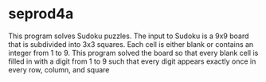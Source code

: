 # seprod4a

This program solves Sudoku puzzles. The input to Sudoku is a 9x9 board that is subdivided
into 3x3 squares. Each cell is either blank or contains an integer from 1 to 9.
This program solved the board so that every blank cell is filled in with a digit from 1 to 9 such
that every digit appears exactly once in every row, column, and square
